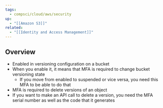 ```yaml
---
tags:
  - compsci/cloud/aws/security
up:
  - "[[Amazon S3]]"
related:
  - "[[Identity and Access Management]]"
---
```

## Overview

- Enabled in versioning configuration on a bucket
- When you enable it, it means that MFA is required to change bucket versioning state
	- If you move from enabled to suspended or vice versa, you need this MFA to be able to do that
- MFA is required to delete versions of an object
- If you want to make an API call to delete a version, you need the MFA serial number as well as the code that it generates

